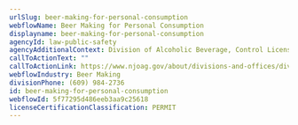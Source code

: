 ```yaml
---
urlSlug: beer-making-for-personal-consumption
webflowName: Beer Making for Personal Consumption
displayname: beer-making-for-personal-consumption
agencyId: law-public-safety
agencyAdditionalContext: Division of Alcoholic Beverage, Control Licensing Bureau
callToActionText: ""
callToActionLink: https://www.njoag.gov/about/divisions-and-offices/division-of-alcoholic-beverage-control-home/posse-online-licensing-system/
webflowIndustry: Beer Making
divisionPhone: (609) 984-2736
id: beer-making-for-personal-consumption
webflowId: 5f77295d486eeb3aa9c25618
licenseCertificationClassification: PERMIT
---
```

